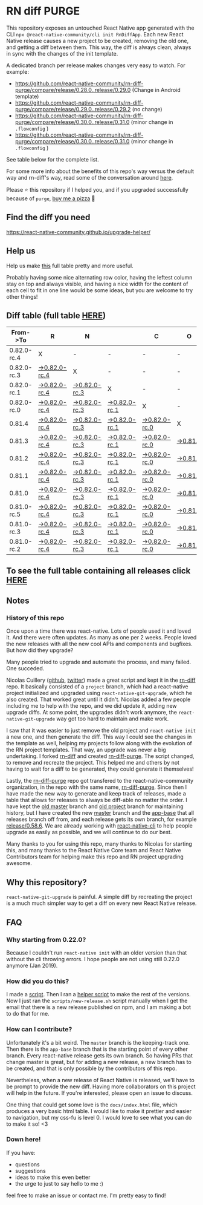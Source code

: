 # RN diff PURGE

This repository exposes an untouched React Native app generated with the CLI
`npx @react-native-community/cli init RnDiffApp`. Each new React Native release causes a new project to be created, removing the old one, and getting a diff between them. This way, the diff is always clean, always in sync with the changes of the init template.

A dedicated branch per release makes changes very easy
to watch. For example:

- https://github.com/react-native-community/rn-diff-purge/compare/release/0.28.0..release/0.29.0
  (Change in Android template)
- https://github.com/react-native-community/rn-diff-purge/compare/release/0.29.0..release/0.29.2
  (no change)
- https://github.com/react-native-community/rn-diff-purge/compare/release/0.30.0..release/0.31.0
  (minor change in `.flowconfig` )
- https://github.com/react-native-community/rn-diff-purge/compare/release/0.30.0..release/0.31.0
  (minor change in `.flowconfig` )

See table below for the complete list.

For some more info about the benefits of this repo's way versus the default way and rn-diff's way, read some of the conversation around [here](https://github.com/react-native-community/discussions-and-proposals/issues/68#issuecomment-452227478).

Please :star: this repository if I helped you, and if you upgraded successfully because of `purge`, [buy me a pizza](https://www.buymeacoffee.com/pvinis) :pizza:

## Find the diff you need

https://react-native-community.github.io/upgrade-helper/

## Help us

Help us make [this](https://react-native-community.github.io/rn-diff-purge) full table pretty and more useful.

Probably having some nice alternating row color, having the leftest column stay on top and always visible, and having a nice width for the content of each cell to fit in one line would be some ideas, but you are welcome to try other things!

## Diff table (full table [HERE](https://react-native-community.github.io/rn-diff-purge/))

| From->To    | R                                                                                                                         | N                                                                                                                         |                                                                                                                           | C                                                                                                                         | O                                                                                                               | R                                                                                                               | E                                                                                                               |                                                                                                                 | T                                                                                                               | E                                                                                                                         | A                                                                                                                         | M |
| ----------- | ------------------------------------------------------------------------------------------------------------------------- | ------------------------------------------------------------------------------------------------------------------------- | ------------------------------------------------------------------------------------------------------------------------- | ------------------------------------------------------------------------------------------------------------------------- | --------------------------------------------------------------------------------------------------------------- | --------------------------------------------------------------------------------------------------------------- | --------------------------------------------------------------------------------------------------------------- | --------------------------------------------------------------------------------------------------------------- | --------------------------------------------------------------------------------------------------------------- | ------------------------------------------------------------------------------------------------------------------------- | ------------------------------------------------------------------------------------------------------------------------- | - |
| 0.82.0-rc.4 | X                                                                                                                         | -                                                                                                                         | -                                                                                                                         | -                                                                                                                         | -                                                                                                               | -                                                                                                               | -                                                                                                               | -                                                                                                               | -                                                                                                               | -                                                                                                                         | -                                                                                                                         | - |
| 0.82.0-rc.3 | [->0.82.0-rc.4](https://github.com/react-native-community/rn-diff-purge/compare/release/0.82.0-rc.3..release/0.82.0-rc.4) | X                                                                                                                         | -                                                                                                                         | -                                                                                                                         | -                                                                                                               | -                                                                                                               | -                                                                                                               | -                                                                                                               | -                                                                                                               | -                                                                                                                         | -                                                                                                                         | - |
| 0.82.0-rc.1 | [->0.82.0-rc.4](https://github.com/react-native-community/rn-diff-purge/compare/release/0.82.0-rc.1..release/0.82.0-rc.4) | [->0.82.0-rc.3](https://github.com/react-native-community/rn-diff-purge/compare/release/0.82.0-rc.1..release/0.82.0-rc.3) | X                                                                                                                         | -                                                                                                                         | -                                                                                                               | -                                                                                                               | -                                                                                                               | -                                                                                                               | -                                                                                                               | -                                                                                                                         | -                                                                                                                         | - |
| 0.82.0-rc.0 | [->0.82.0-rc.4](https://github.com/react-native-community/rn-diff-purge/compare/release/0.82.0-rc.0..release/0.82.0-rc.4) | [->0.82.0-rc.3](https://github.com/react-native-community/rn-diff-purge/compare/release/0.82.0-rc.0..release/0.82.0-rc.3) | [->0.82.0-rc.1](https://github.com/react-native-community/rn-diff-purge/compare/release/0.82.0-rc.0..release/0.82.0-rc.1) | X                                                                                                                         | -                                                                                                               | -                                                                                                               | -                                                                                                               | -                                                                                                               | -                                                                                                               | -                                                                                                                         | -                                                                                                                         | - |
| 0.81.4      | [->0.82.0-rc.4](https://github.com/react-native-community/rn-diff-purge/compare/release/0.81.4..release/0.82.0-rc.4)      | [->0.82.0-rc.3](https://github.com/react-native-community/rn-diff-purge/compare/release/0.81.4..release/0.82.0-rc.3)      | [->0.82.0-rc.1](https://github.com/react-native-community/rn-diff-purge/compare/release/0.81.4..release/0.82.0-rc.1)      | [->0.82.0-rc.0](https://github.com/react-native-community/rn-diff-purge/compare/release/0.81.4..release/0.82.0-rc.0)      | X                                                                                                               | -                                                                                                               | -                                                                                                               | -                                                                                                               | -                                                                                                               | -                                                                                                                         | -                                                                                                                         | - |
| 0.81.3      | [->0.82.0-rc.4](https://github.com/react-native-community/rn-diff-purge/compare/release/0.81.3..release/0.82.0-rc.4)      | [->0.82.0-rc.3](https://github.com/react-native-community/rn-diff-purge/compare/release/0.81.3..release/0.82.0-rc.3)      | [->0.82.0-rc.1](https://github.com/react-native-community/rn-diff-purge/compare/release/0.81.3..release/0.82.0-rc.1)      | [->0.82.0-rc.0](https://github.com/react-native-community/rn-diff-purge/compare/release/0.81.3..release/0.82.0-rc.0)      | [->0.81.4](https://github.com/react-native-community/rn-diff-purge/compare/release/0.81.3..release/0.81.4)      | X                                                                                                               | -                                                                                                               | -                                                                                                               | -                                                                                                               | -                                                                                                                         | -                                                                                                                         | - |
| 0.81.2      | [->0.82.0-rc.4](https://github.com/react-native-community/rn-diff-purge/compare/release/0.81.2..release/0.82.0-rc.4)      | [->0.82.0-rc.3](https://github.com/react-native-community/rn-diff-purge/compare/release/0.81.2..release/0.82.0-rc.3)      | [->0.82.0-rc.1](https://github.com/react-native-community/rn-diff-purge/compare/release/0.81.2..release/0.82.0-rc.1)      | [->0.82.0-rc.0](https://github.com/react-native-community/rn-diff-purge/compare/release/0.81.2..release/0.82.0-rc.0)      | [->0.81.4](https://github.com/react-native-community/rn-diff-purge/compare/release/0.81.2..release/0.81.4)      | [->0.81.3](https://github.com/react-native-community/rn-diff-purge/compare/release/0.81.2..release/0.81.3)      | X                                                                                                               | -                                                                                                               | -                                                                                                               | -                                                                                                                         | -                                                                                                                         | - |
| 0.81.1      | [->0.82.0-rc.4](https://github.com/react-native-community/rn-diff-purge/compare/release/0.81.1..release/0.82.0-rc.4)      | [->0.82.0-rc.3](https://github.com/react-native-community/rn-diff-purge/compare/release/0.81.1..release/0.82.0-rc.3)      | [->0.82.0-rc.1](https://github.com/react-native-community/rn-diff-purge/compare/release/0.81.1..release/0.82.0-rc.1)      | [->0.82.0-rc.0](https://github.com/react-native-community/rn-diff-purge/compare/release/0.81.1..release/0.82.0-rc.0)      | [->0.81.4](https://github.com/react-native-community/rn-diff-purge/compare/release/0.81.1..release/0.81.4)      | [->0.81.3](https://github.com/react-native-community/rn-diff-purge/compare/release/0.81.1..release/0.81.3)      | [->0.81.2](https://github.com/react-native-community/rn-diff-purge/compare/release/0.81.1..release/0.81.2)      | X                                                                                                               | -                                                                                                               | -                                                                                                                         | -                                                                                                                         | - |
| 0.81.0      | [->0.82.0-rc.4](https://github.com/react-native-community/rn-diff-purge/compare/release/0.81.0..release/0.82.0-rc.4)      | [->0.82.0-rc.3](https://github.com/react-native-community/rn-diff-purge/compare/release/0.81.0..release/0.82.0-rc.3)      | [->0.82.0-rc.1](https://github.com/react-native-community/rn-diff-purge/compare/release/0.81.0..release/0.82.0-rc.1)      | [->0.82.0-rc.0](https://github.com/react-native-community/rn-diff-purge/compare/release/0.81.0..release/0.82.0-rc.0)      | [->0.81.4](https://github.com/react-native-community/rn-diff-purge/compare/release/0.81.0..release/0.81.4)      | [->0.81.3](https://github.com/react-native-community/rn-diff-purge/compare/release/0.81.0..release/0.81.3)      | [->0.81.2](https://github.com/react-native-community/rn-diff-purge/compare/release/0.81.0..release/0.81.2)      | [->0.81.1](https://github.com/react-native-community/rn-diff-purge/compare/release/0.81.0..release/0.81.1)      | X                                                                                                               | -                                                                                                                         | -                                                                                                                         | - |
| 0.81.0-rc.5 | [->0.82.0-rc.4](https://github.com/react-native-community/rn-diff-purge/compare/release/0.81.0-rc.5..release/0.82.0-rc.4) | [->0.82.0-rc.3](https://github.com/react-native-community/rn-diff-purge/compare/release/0.81.0-rc.5..release/0.82.0-rc.3) | [->0.82.0-rc.1](https://github.com/react-native-community/rn-diff-purge/compare/release/0.81.0-rc.5..release/0.82.0-rc.1) | [->0.82.0-rc.0](https://github.com/react-native-community/rn-diff-purge/compare/release/0.81.0-rc.5..release/0.82.0-rc.0) | [->0.81.4](https://github.com/react-native-community/rn-diff-purge/compare/release/0.81.0-rc.5..release/0.81.4) | [->0.81.3](https://github.com/react-native-community/rn-diff-purge/compare/release/0.81.0-rc.5..release/0.81.3) | [->0.81.2](https://github.com/react-native-community/rn-diff-purge/compare/release/0.81.0-rc.5..release/0.81.2) | [->0.81.1](https://github.com/react-native-community/rn-diff-purge/compare/release/0.81.0-rc.5..release/0.81.1) | [->0.81.0](https://github.com/react-native-community/rn-diff-purge/compare/release/0.81.0-rc.5..release/0.81.0) | X                                                                                                                         | -                                                                                                                         | - |
| 0.81.0-rc.3 | [->0.82.0-rc.4](https://github.com/react-native-community/rn-diff-purge/compare/release/0.81.0-rc.3..release/0.82.0-rc.4) | [->0.82.0-rc.3](https://github.com/react-native-community/rn-diff-purge/compare/release/0.81.0-rc.3..release/0.82.0-rc.3) | [->0.82.0-rc.1](https://github.com/react-native-community/rn-diff-purge/compare/release/0.81.0-rc.3..release/0.82.0-rc.1) | [->0.82.0-rc.0](https://github.com/react-native-community/rn-diff-purge/compare/release/0.81.0-rc.3..release/0.82.0-rc.0) | [->0.81.4](https://github.com/react-native-community/rn-diff-purge/compare/release/0.81.0-rc.3..release/0.81.4) | [->0.81.3](https://github.com/react-native-community/rn-diff-purge/compare/release/0.81.0-rc.3..release/0.81.3) | [->0.81.2](https://github.com/react-native-community/rn-diff-purge/compare/release/0.81.0-rc.3..release/0.81.2) | [->0.81.1](https://github.com/react-native-community/rn-diff-purge/compare/release/0.81.0-rc.3..release/0.81.1) | [->0.81.0](https://github.com/react-native-community/rn-diff-purge/compare/release/0.81.0-rc.3..release/0.81.0) | [->0.81.0-rc.5](https://github.com/react-native-community/rn-diff-purge/compare/release/0.81.0-rc.3..release/0.81.0-rc.5) | X                                                                                                                         | - |
| 0.81.0-rc.2 | [->0.82.0-rc.4](https://github.com/react-native-community/rn-diff-purge/compare/release/0.81.0-rc.2..release/0.82.0-rc.4) | [->0.82.0-rc.3](https://github.com/react-native-community/rn-diff-purge/compare/release/0.81.0-rc.2..release/0.82.0-rc.3) | [->0.82.0-rc.1](https://github.com/react-native-community/rn-diff-purge/compare/release/0.81.0-rc.2..release/0.82.0-rc.1) | [->0.82.0-rc.0](https://github.com/react-native-community/rn-diff-purge/compare/release/0.81.0-rc.2..release/0.82.0-rc.0) | [->0.81.4](https://github.com/react-native-community/rn-diff-purge/compare/release/0.81.0-rc.2..release/0.81.4) | [->0.81.3](https://github.com/react-native-community/rn-diff-purge/compare/release/0.81.0-rc.2..release/0.81.3) | [->0.81.2](https://github.com/react-native-community/rn-diff-purge/compare/release/0.81.0-rc.2..release/0.81.2) | [->0.81.1](https://github.com/react-native-community/rn-diff-purge/compare/release/0.81.0-rc.2..release/0.81.1) | [->0.81.0](https://github.com/react-native-community/rn-diff-purge/compare/release/0.81.0-rc.2..release/0.81.0) | [->0.81.0-rc.5](https://github.com/react-native-community/rn-diff-purge/compare/release/0.81.0-rc.2..release/0.81.0-rc.5) | [->0.81.0-rc.3](https://github.com/react-native-community/rn-diff-purge/compare/release/0.81.0-rc.2..release/0.81.0-rc.3) | X |

## To see the full table containing all releases click [HERE](https://react-native-community.github.io/rn-diff-purge/)

## Notes

### History of this repo

Once upon a time there was react-native. Lots of people used it and loved it. And there were often updates. As many as one per 2 weeks. People loved the new releases with all the new cool APIs and components and bugfixes. But how did they upgrade?

Many people tried to upgrade and automate the process, and many failed. One succeded.

Nicolas Cuillery ([github](https://github.com/ncuillery), [twitter](https://twitter.com/ncuillery)) made a great script and kept it in the [rn-diff](https://github.com/ncuillery/rn-diff) repo. It basically consisted of a `project` branch, which had a react-native project initialized and upgraded using `react-native-git-upgrade`, which he also created. That worked great until it didn't. Nicolas added a few people including me to help with the repo, and we did update it, adding new upgrade diffs. At some point, the upgrades didn't work anymore, the `react-native-git-upgrade` way got too hard to maintain and make work.

I saw that it was easier to just remove the old project and `react-native init` a new one, and then generate the diff. This way I could see the changes in the template as well, helping my projects follow along with the evolution of the RN project templates. That way, an upgrade was never a big undertaking. I forked [rn-diff](https://github.com/ncuillery/rn-diff) and created [rn-diff-purge](https://github.com/react-native-community/rn-diff-purge). The script changed, to remove and recreate the project. This helped me and others by not having to wait for a diff to be generated, they could generate it themselves!

Lastly, the [rn-diff-purge](https://github.com/react-native-community/rn-diff-purge) repo got transfered to the react-native-community organization, in the repo with the same name, [rn-diff-purge](https://github.com/react-native-community/rn-diff-purge). Since then I have made the new way to generate and keep track of releases, made a table that allows for releases to always be diff-able no matter the order. I have kept the [old master](https://github.com/react-native-community/rn-diff-purge/tree/old/master) branch and [old project](https://github.com/react-native-community/rn-diff-purge/tree/old/project) branch for maintaining history, but I have created the new [master](https://github.com/react-native-community/rn-diff-purge/tree/master) branch and the [app-base](https://github.com/react-native-community/rn-diff-purge/tree/app-base) that all releases branch off from, and each release gets its own branch, for example [release/0.58.6](https://github.com/react-native-community/rn-diff-purge/tree/release/0.58.6). We are already working with [react-native-cli](https://github.com/react-native-community/react-native-cli) to help people upgrade as easily as possible, and we will continue to do our best.

Many thanks to you for using this repo, many thanks to Nicolas for starting this, and many thanks to the React Native Core team and React Native Contributors team for helping make this repo and RN project upgrading awesome.

## Why this repository?

`react-native-git-upgrade` is painful. A simple diff by recreating the project is a much much simpler way to get a diff on every new React Native release.

## FAQ

### Why starting from 0.22.0?

Because I couldn't run `react-native init` with an older version than that without the cli throwing errors. I hope people are not using still 0.22.0 anymore (Jan 2019).

### How did you do this?

I made a [script](https://github.com/react-native-community/rn-diff-purge/blob/master/scripts/new-release.sh). Then I ran a [helper script](https://github.com/react-native-community/rn-diff-purge/blob/master/scripts/new-release.sh) to make the rest of the versions.
Now I just ran the `scripts/new-release.sh` script manually when I get the email that there is a new release published on npm, and I am making a bot to do that for me.

### How can I contribute?

Unfortunately it's a bit weird. The `master` branch is the keeping-track one. Then there is the `app-base` branch that is the starting point of every other branch. Every react-native release gets its own branch. So having PRs that change master is great, but for adding a new release, a new branch has to be created, and that is only possible by the contributors of this repo.

Nevertheless, when a new release of React Native is released, we'll have to be prompt to provide
the new diff. Having more collaborators on this project will help in the future. If you're interested, please open an issue to discuss.

One thing that could get some love is the `docs/index.html` file, which produces a very basic html table. I would like to make it prettier and easier to navigation, but my css-fu is level 0. I would love to see what you can do to make it so! <3

### Down here!

If you have:

- questions
- suggestions
- ideas to make this even better
- the urge to just to say hello to me :)

feel free to make an issue or contact me. I'm pretty easy to find!
